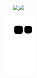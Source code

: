   
 <div align="center">
  <a href="https://github.com/lucasgabriello">
  <img height="180em" src="https://github-readme-stats.vercel.app/api?username=lucasgabriello&show_icons=true&theme=ligth&include_all_commits=true&count_private=true"/>
  <img height="180em" src="https://github-readme-stats.vercel.app/api/top-langs/?username=lucasgabriello&layout=compact&langs_count=7&theme=ligth"/>
</div>
<div align="center">
  
  ![Snake animation](https://github.com/LucasGabriello/LucasGabriello/blob/output/github-contribution-grid-snake.svg)
  
</div>
<!--
**LucasGabriello/LucasGabriello** is a ✨ _special_ ✨ repository because its `README.md` (this file) appears on your GitHub profile.

Here are some ideas to get you started:

- 🔭 I’m currently working on ...
- 🌱 I’m currently learning ...
- 👯 I’m looking to collaborate on ...
- 🤔 I’m looking for help with ...
- 💬 Ask me about ...
- 📫 How to reach me: ...
- 😄 Pronouns: ...
- ⚡ Fun fact: ...
-->
